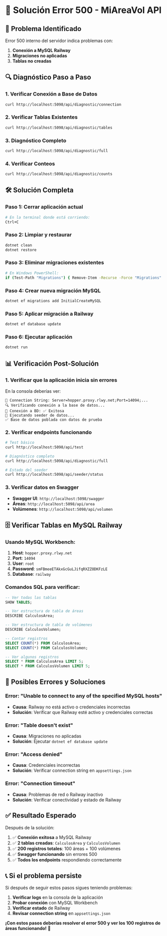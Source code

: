 # 🔧 Solución Error 500 - MiAreaVol API

## 🚨 Problema Identificado
Error 500 interno del servidor indica problemas con:
1. **Conexión a MySQL Railway**
2. **Migraciones no aplicadas**
3. **Tablas no creadas**

## 🔍 Diagnóstico Paso a Paso

### 1. Verificar Conexión a Base de Datos
```bash
curl http://localhost:5098/api/diagnostic/connection
```

### 2. Verificar Tablas Existentes
```bash
curl http://localhost:5098/api/diagnostic/tables
```

### 3. Diagnóstico Completo
```bash
curl http://localhost:5098/api/diagnostic/full
```

### 4. Verificar Conteos
```bash
curl http://localhost:5098/api/diagnostic/counts
```

## 🛠️ Solución Completa

### Paso 1: Cerrar aplicación actual
```bash
# En la terminal donde está corriendo:
Ctrl+C
```

### Paso 2: Limpiar y restaurar
```bash
dotnet clean
dotnet restore
```

### Paso 3: Eliminar migraciones existentes
```bash
# En Windows PowerShell:
if (Test-Path "Migrations") { Remove-Item -Recurse -Force "Migrations" }
```

### Paso 4: Crear nueva migración MySQL
```bash
dotnet ef migrations add InitialCreateMySQL
```

### Paso 5: Aplicar migración a Railway
```bash
dotnet ef database update
```

### Paso 6: Ejecutar aplicación
```bash
dotnet run
```

## 📊 Verificación Post-Solución

### 1. Verificar que la aplicación inicia sin errores
En la consola deberías ver:
```
🔗 Connection String: Server=hopper.proxy.rlwy.net;Port=14094;...
🔍 Verificando conexión a la base de datos...
📡 Conexión a BD: ✅ Exitosa
🌱 Ejecutando seeder de datos...
✅ Base de datos poblada con datos de prueba
```

### 2. Verificar endpoints funcionando
```bash
# Test básico
curl http://localhost:5098/api/test

# Diagnóstico completo
curl http://localhost:5098/api/diagnostic/full

# Estado del seeder
curl http://localhost:5098/api/seeder/status
```

### 3. Verificar datos en Swagger
- **Swagger UI**: `http://localhost:5098/swagger`
- **Áreas**: `http://localhost:5098/api/area`
- **Volúmenes**: `http://localhost:5098/api/volumen`

## 🗄️ Verificar Tablas en MySQL Railway

### Usando MySQL Workbench:
1. **Host**: `hopper.proxy.rlwy.net`
2. **Port**: `14094`
3. **User**: `root`
4. **Password**: `smFBmeeETAkxGcGuLJifqRXZZODKFzLE`
5. **Database**: `railway`

### Comandos SQL para verificar:
```sql
-- Ver todas las tablas
SHOW TABLES;

-- Ver estructura de tabla de áreas
DESCRIBE CalculosArea;

-- Ver estructura de tabla de volúmenes
DESCRIBE CalculosVolumen;

-- Contar registros
SELECT COUNT(*) FROM CalculosArea;
SELECT COUNT(*) FROM CalculosVolumen;

-- Ver algunos registros
SELECT * FROM CalculosArea LIMIT 5;
SELECT * FROM CalculosVolumen LIMIT 5;
```

## 🚨 Posibles Errores y Soluciones

### Error: "Unable to connect to any of the specified MySQL hosts"
- **Causa**: Railway no está activo o credenciales incorrectas
- **Solución**: Verificar que Railway esté activo y credenciales correctas

### Error: "Table doesn't exist"
- **Causa**: Migraciones no aplicadas
- **Solución**: Ejecutar `dotnet ef database update`

### Error: "Access denied"
- **Causa**: Credenciales incorrectas
- **Solución**: Verificar connection string en `appsettings.json`

### Error: "Connection timeout"
- **Causa**: Problemas de red o Railway inactivo
- **Solución**: Verificar conectividad y estado de Railway

## ✅ Resultado Esperado

Después de la solución:

1. ✅ **Conexión exitosa** a MySQL Railway
2. ✅ **2 tablas creadas**: `CalculosArea` y `CalculosVolumen`
3. ✅ **200 registros totales**: 100 áreas + 100 volúmenes
4. ✅ **Swagger funcionando** sin errores 500
5. ✅ **Todos los endpoints** respondiendo correctamente

## 📞 Si el problema persiste

Si después de seguir estos pasos sigues teniendo problemas:

1. **Verificar logs** en la consola de la aplicación
2. **Probar conexión** con MySQL Workbench
3. **Verificar estado** de Railway
4. **Revisar connection string** en `appsettings.json`

**¡Con estos pasos deberías resolver el error 500 y ver los 100 registros de áreas funcionando!** 🎉 